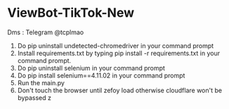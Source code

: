 # ViewBot-TikTok-New
Dms : Telegram @tcplmao
1. Do pip uninstall undetected-chromedriver in your command prompt
2. Install requirements.txt by typing pip install -r requirements.txt in your command prompt.
3. Do pip uninstall selenium in your command prompt
4. Do pip install selenium==4.11.02 in your command prompt
5. Run the main.py
6. Don't touch the browser until zefoy load otherwise cloudflare won't be bypassed
z
